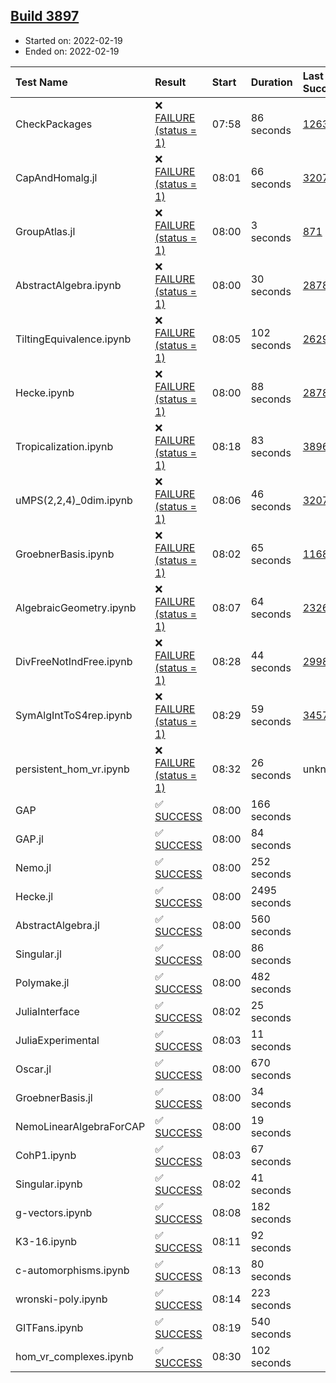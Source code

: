 ## [Build 3897](https://oscarci.mathematik.uni-kl.de/job/oscar-stable/3897/)

* Started on: 2022-02-19
* Ended on: 2022-02-19

| Test Name    | Result | Start | Duration | Last Success | First Failure |
|:-------------|:-------|:------|:---------|:-------------|:--------------|
| CheckPackages | ❌ [FAILURE (status = 1)](https://oscarci.mathematik.uni-kl.de/job/oscar-stable/3897/artifact/logs/build-3897/CheckPackages.log) | 07:58 | 86 seconds | [1263](https://oscarci.mathematik.uni-kl.de/job/oscar-stable/1263/) | [1264](https://oscarci.mathematik.uni-kl.de/job/oscar-stable/1264/) |
| CapAndHomalg.jl | ❌ [FAILURE (status = 1)](https://oscarci.mathematik.uni-kl.de/job/oscar-stable/3897/artifact/logs/build-3897/CapAndHomalg.jl.log) | 08:01 | 66 seconds | [3207](https://oscarci.mathematik.uni-kl.de/job/oscar-stable/3207/) | [3208](https://oscarci.mathematik.uni-kl.de/job/oscar-stable/3208/) |
| GroupAtlas.jl | ❌ [FAILURE (status = 1)](https://oscarci.mathematik.uni-kl.de/job/oscar-stable/3897/artifact/logs/build-3897/GroupAtlas.jl.log) | 08:00 | 3 seconds | [871](https://oscarci.mathematik.uni-kl.de/job/oscar-stable/871/) | [872](https://oscarci.mathematik.uni-kl.de/job/oscar-stable/872/) |
| AbstractAlgebra.ipynb | ❌ [FAILURE (status = 1)](https://oscarci.mathematik.uni-kl.de/job/oscar-stable/3897/artifact/logs/build-3897/AbstractAlgebra.ipynb.log) | 08:00 | 30 seconds | [2878](https://oscarci.mathematik.uni-kl.de/job/oscar-stable/2878/) | [2879](https://oscarci.mathematik.uni-kl.de/job/oscar-stable/2879/) |
| TiltingEquivalence.ipynb | ❌ [FAILURE (status = 1)](https://oscarci.mathematik.uni-kl.de/job/oscar-stable/3897/artifact/logs/build-3897/TiltingEquivalence.ipynb.log) | 08:05 | 102 seconds | [2629](https://oscarci.mathematik.uni-kl.de/job/oscar-stable/2629/) | [2630](https://oscarci.mathematik.uni-kl.de/job/oscar-stable/2630/) |
| Hecke.ipynb | ❌ [FAILURE (status = 1)](https://oscarci.mathematik.uni-kl.de/job/oscar-stable/3897/artifact/logs/build-3897/Hecke.ipynb.log) | 08:00 | 88 seconds | [2878](https://oscarci.mathematik.uni-kl.de/job/oscar-stable/2878/) | [2879](https://oscarci.mathematik.uni-kl.de/job/oscar-stable/2879/) |
| Tropicalization.ipynb | ❌ [FAILURE (status = 1)](https://oscarci.mathematik.uni-kl.de/job/oscar-stable/3897/artifact/logs/build-3897/Tropicalization.ipynb.log) | 08:18 | 83 seconds | [3896](https://oscarci.mathematik.uni-kl.de/job/oscar-stable/3896/) | [3897](https://oscarci.mathematik.uni-kl.de/job/oscar-stable/3897/) |
| uMPS(2,2,4)_0dim.ipynb | ❌ [FAILURE (status = 1)](https://oscarci.mathematik.uni-kl.de/job/oscar-stable/3897/artifact/logs/build-3897/uMPS-2-2-4-_0dim.ipynb.log) | 08:06 | 46 seconds | [3207](https://oscarci.mathematik.uni-kl.de/job/oscar-stable/3207/) | [3208](https://oscarci.mathematik.uni-kl.de/job/oscar-stable/3208/) |
| GroebnerBasis.ipynb | ❌ [FAILURE (status = 1)](https://oscarci.mathematik.uni-kl.de/job/oscar-stable/3897/artifact/logs/build-3897/GroebnerBasis.ipynb.log) | 08:02 | 65 seconds | [1168](https://oscarci.mathematik.uni-kl.de/job/oscar-stable/1168/) | [1169](https://oscarci.mathematik.uni-kl.de/job/oscar-stable/1169/) |
| AlgebraicGeometry.ipynb | ❌ [FAILURE (status = 1)](https://oscarci.mathematik.uni-kl.de/job/oscar-stable/3897/artifact/logs/build-3897/AlgebraicGeometry.ipynb.log) | 08:07 | 64 seconds | [2326](https://oscarci.mathematik.uni-kl.de/job/oscar-stable/2326/) | [2327](https://oscarci.mathematik.uni-kl.de/job/oscar-stable/2327/) |
| DivFreeNotIndFree.ipynb | ❌ [FAILURE (status = 1)](https://oscarci.mathematik.uni-kl.de/job/oscar-stable/3897/artifact/logs/build-3897/DivFreeNotIndFree.ipynb.log) | 08:28 | 44 seconds | [2998](https://oscarci.mathematik.uni-kl.de/job/oscar-stable/2998/) | [2999](https://oscarci.mathematik.uni-kl.de/job/oscar-stable/2999/) |
| SymAlgIntToS4rep.ipynb | ❌ [FAILURE (status = 1)](https://oscarci.mathematik.uni-kl.de/job/oscar-stable/3897/artifact/logs/build-3897/SymAlgIntToS4rep.ipynb.log) | 08:29 | 59 seconds | [3457](https://oscarci.mathematik.uni-kl.de/job/oscar-stable/3457/) | [3458](https://oscarci.mathematik.uni-kl.de/job/oscar-stable/3458/) |
| persistent_hom_vr.ipynb | ❌ [FAILURE (status = 1)](https://oscarci.mathematik.uni-kl.de/job/oscar-stable/3897/artifact/logs/build-3897/persistent_hom_vr.ipynb.log) | 08:32 | 26 seconds | unknown | unknown |
| GAP | ✅ [SUCCESS](https://oscarci.mathematik.uni-kl.de/job/oscar-stable/3897/artifact/logs/build-3897/GAP.log) | 08:00 | 166 seconds |  |  |
| GAP.jl | ✅ [SUCCESS](https://oscarci.mathematik.uni-kl.de/job/oscar-stable/3897/artifact/logs/build-3897/GAP.jl.log) | 08:00 | 84 seconds |  |  |
| Nemo.jl | ✅ [SUCCESS](https://oscarci.mathematik.uni-kl.de/job/oscar-stable/3897/artifact/logs/build-3897/Nemo.jl.log) | 08:00 | 252 seconds |  |  |
| Hecke.jl | ✅ [SUCCESS](https://oscarci.mathematik.uni-kl.de/job/oscar-stable/3897/artifact/logs/build-3897/Hecke.jl.log) | 08:00 | 2495 seconds |  |  |
| AbstractAlgebra.jl | ✅ [SUCCESS](https://oscarci.mathematik.uni-kl.de/job/oscar-stable/3897/artifact/logs/build-3897/AbstractAlgebra.jl.log) | 08:00 | 560 seconds |  |  |
| Singular.jl | ✅ [SUCCESS](https://oscarci.mathematik.uni-kl.de/job/oscar-stable/3897/artifact/logs/build-3897/Singular.jl.log) | 08:00 | 86 seconds |  |  |
| Polymake.jl | ✅ [SUCCESS](https://oscarci.mathematik.uni-kl.de/job/oscar-stable/3897/artifact/logs/build-3897/Polymake.jl.log) | 08:00 | 482 seconds |  |  |
| JuliaInterface | ✅ [SUCCESS](https://oscarci.mathematik.uni-kl.de/job/oscar-stable/3897/artifact/logs/build-3897/JuliaInterface.log) | 08:02 | 25 seconds |  |  |
| JuliaExperimental | ✅ [SUCCESS](https://oscarci.mathematik.uni-kl.de/job/oscar-stable/3897/artifact/logs/build-3897/JuliaExperimental.log) | 08:03 | 11 seconds |  |  |
| Oscar.jl | ✅ [SUCCESS](https://oscarci.mathematik.uni-kl.de/job/oscar-stable/3897/artifact/logs/build-3897/Oscar.jl.log) | 08:00 | 670 seconds |  |  |
| GroebnerBasis.jl | ✅ [SUCCESS](https://oscarci.mathematik.uni-kl.de/job/oscar-stable/3897/artifact/logs/build-3897/GroebnerBasis.jl.log) | 08:00 | 34 seconds |  |  |
| NemoLinearAlgebraForCAP | ✅ [SUCCESS](https://oscarci.mathematik.uni-kl.de/job/oscar-stable/3897/artifact/logs/build-3897/NemoLinearAlgebraForCAP.log) | 08:00 | 19 seconds |  |  |
| CohP1.ipynb | ✅ [SUCCESS](https://oscarci.mathematik.uni-kl.de/job/oscar-stable/3897/artifact/logs/build-3897/CohP1.ipynb.log) | 08:03 | 67 seconds |  |  |
| Singular.ipynb | ✅ [SUCCESS](https://oscarci.mathematik.uni-kl.de/job/oscar-stable/3897/artifact/logs/build-3897/Singular.ipynb.log) | 08:02 | 41 seconds |  |  |
| g-vectors.ipynb | ✅ [SUCCESS](https://oscarci.mathematik.uni-kl.de/job/oscar-stable/3897/artifact/logs/build-3897/g-vectors.ipynb.log) | 08:08 | 182 seconds |  |  |
| K3-16.ipynb | ✅ [SUCCESS](https://oscarci.mathematik.uni-kl.de/job/oscar-stable/3897/artifact/logs/build-3897/K3-16.ipynb.log) | 08:11 | 92 seconds |  |  |
| c-automorphisms.ipynb | ✅ [SUCCESS](https://oscarci.mathematik.uni-kl.de/job/oscar-stable/3897/artifact/logs/build-3897/c-automorphisms.ipynb.log) | 08:13 | 80 seconds |  |  |
| wronski-poly.ipynb | ✅ [SUCCESS](https://oscarci.mathematik.uni-kl.de/job/oscar-stable/3897/artifact/logs/build-3897/wronski-poly.ipynb.log) | 08:14 | 223 seconds |  |  |
| GITFans.ipynb | ✅ [SUCCESS](https://oscarci.mathematik.uni-kl.de/job/oscar-stable/3897/artifact/logs/build-3897/GITFans.ipynb.log) | 08:19 | 540 seconds |  |  |
| hom_vr_complexes.ipynb | ✅ [SUCCESS](https://oscarci.mathematik.uni-kl.de/job/oscar-stable/3897/artifact/logs/build-3897/hom_vr_complexes.ipynb.log) | 08:30 | 102 seconds |  |  |
